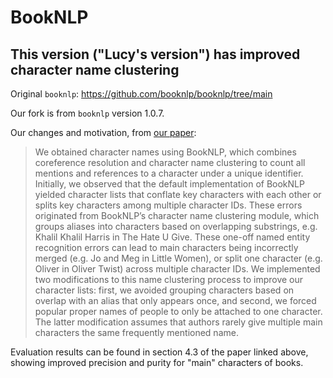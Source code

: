 # BookNLP

## This version ("Lucy's version") has improved character name clustering 

Original `booknlp`: https://github.com/booknlp/booknlp/tree/main

Our fork is from `booknlp` version 1.0.7. 

Our changes and motivation, from [our paper](https://culturalanalytics.org/article/131682-racial-and-ethnic-representation-in-literature-taught-in-us-high-schools): 

> We obtained character names using BookNLP, which combines coreference resolution and character name clustering to count all mentions and references to a character under a unique identifier. Initially, we observed that the default implementation of BookNLP yielded character lists that conflate key characters with each other or splits key characters among multiple character IDs. These errors originated from BookNLP’s character name clustering module, which groups aliases into characters based on overlapping substrings, e.g. Khalil Khalil Harris in The Hate U Give. These one-off named entity recognition errors can lead to main characters being incorrectly merged (e.g. Jo and Meg in Little Women), or split one character (e.g. Oliver in Oliver Twist) across multiple character IDs. We implemented two modifications to this name clustering process to improve our character lists: first, we avoided grouping characters based on overlap with an alias that only appears once, and second, we forced popular proper names of people to only be attached to one character. The latter modification assumes that authors rarely give multiple main characters the same frequently mentioned name.

Evaluation results can be found in section 4.3 of the paper linked above, showing improved precision and purity for "main" characters of books. 
